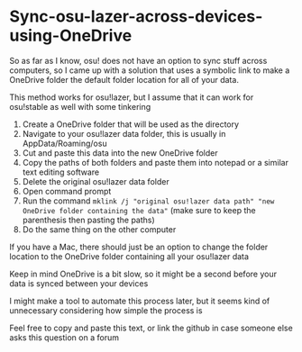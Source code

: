 # Sync-osu-lazer-across-devices-using-OneDrive

So as far as I know, osu! does not have an option to sync stuff across computers, so I came up with a solution that uses a symbolic link to make a OneDrive folder the default folder location for all of your data.

This method works for osu!lazer, but I assume that it can work for osu!stable as well with some tinkering

1. Create a OneDrive folder that will be used as the directory
2. Navigate to your osu!lazer data folder, this is usually in AppData/Roaming/osu
3. Cut and paste this data into the new OneDrive folder
4. Copy the paths of both folders and paste them into notepad or a similar text editing software
5. Delete the original osu!lazer data folder
6. Open command prompt
7. Run the command `mklink /j "original osu!lazer data path" "new OneDrive folder containing the data"` 
   (make sure to keep the parenthesis then pasting the paths)
8. Do the same thing on the other computer

If you have a Mac, there should just be an option to change the folder location to the OneDrive folder containing all your osu!lazer data

Keep in mind OneDrive is a bit slow, so it might be a second before your data is synced between your devices

I might make a tool to automate this process later, but it seems kind of unnecessary considering how simple the process is 

Feel free to copy and paste this text, or link the github in case someone else asks this question on a forum
